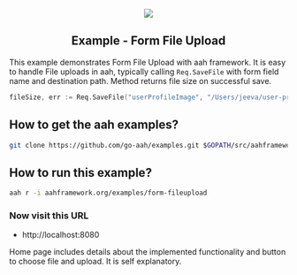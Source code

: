 <p align="center">
  <img src="https://cdn.aahframework.org/assets/img/aah-logo-64x64.png" />
  <h2 align="center">Example - Form File Upload</h2>
</p>

This example demonstrates Form File Upload with aah framework. It is easy to handle File uploads in aah, typically calling `Req.SaveFile` with form field name and destination path. Method returns file size on successful save.

```go
fileSize, err := Req.SaveFile("userProfileImage", "/Users/jeeva/user-profile-uploads")
```

## How to get the aah examples?

```bash
git clone https://github.com/go-aah/examples.git $GOPATH/src/aahframework.org/examples
```

## How to run this example?

```bash
aah r -i aahframework.org/examples/form-fileupload
```

### Now visit this URL

  * http://localhost:8080

Home page includes details about the implemented functionality and button to choose file and upload. It is self explanatory.